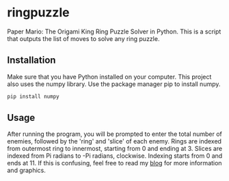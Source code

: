 # ringpuzzle

Paper Mario: The Origami King Ring Puzzle Solver in Python. This is a script that outputs the list of moves to solve any ring puzzle.

## Installation

Make sure that you have Python installed on your computer. This project also uses the numpy library. Use the package manager pip to install numpy.

```bash
pip install numpy
```
## Usage

After running the program, you will be prompted to enter the total number of enemies, followed by the 'ring' and 'slice' of each enemy. Rings are indexed from outermost ring to innermost, starting from 0 and ending at 3. Slices are indexed from Pi radians to -Pi radians, clockwise. Indexing starts from 0 and ends at 11. If this is confusing, feel free to read my [blog](https://www.medium.com/@richard_chung) for more information and graphics.
